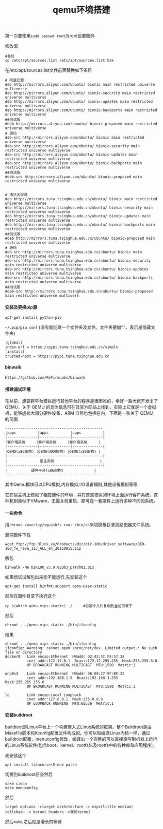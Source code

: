 ﻿---
layout: post
title: qemu环境搭建
excerpt: "ubuntu 18.04中的qemu环境搭建"
categories: [知识总结]
comments: true
---

第一次要使用`sudo passwd root`为root设置密码

修改源
```
#备份
cp /etc/apt/sources.list /etc/apt/sources.list.bak

```
在/etc/apt/sources.list文件前面替换如下条目
```
# 阿里云源
deb http://mirrors.aliyun.com/ubuntu/ bionic main restricted universe multiverse
deb http://mirrors.aliyun.com/ubuntu/ bionic-security main restricted universe multiverse
deb http://mirrors.aliyun.com/ubuntu/ bionic-updates main restricted universe multiverse
deb http://mirrors.aliyun.com/ubuntu/ bionic-backports main restricted universe multiverse
##测试版
#deb http://mirrors.aliyun.com/ubuntu/ bionic-proposed main restricted universe multiverse
# 源码
deb-src http://mirrors.aliyun.com/ubuntu/ bionic main restricted universe multiverse
deb-src http://mirrors.aliyun.com/ubuntu/ bionic-security main restricted universe multiverse
deb-src http://mirrors.aliyun.com/ubuntu/ bionic-updates main restricted universe multiverse
deb-src http://mirrors.aliyun.com/ubuntu/ bionic-backports main restricted universe multiverse
##测试版
#deb-src http://mirrors.aliyun.com/ubuntu/ bionic-proposed main restricted universe multiverse


# 清华大学源
deb http://mirrors.tuna.tsinghua.edu.cn/ubuntu/ bionic main restricted universe multiverse
deb http://mirrors.tuna.tsinghua.edu.cn/ubuntu/ bionic-security main restricted universe multiverse
deb http://mirrors.tuna.tsinghua.edu.cn/ubuntu/ bionic-updates main restricted universe multiverse
deb http://mirrors.tuna.tsinghua.edu.cn/ubuntu/ bionic-backports main restricted universe multiverse
##测试版
#deb http://mirrors.tuna.tsinghua.edu.cn/ubuntu/ bionic-proposed main restricted universe multiverse
# 源码
deb-src http://mirrors.tuna.tsinghua.edu.cn/ubuntu/ bionic main restricted universe multiverse
deb-src http://mirrors.tuna.tsinghua.edu.cn/ubuntu/ bionic-security main restricted universe multiverse
deb-src http://mirrors.tuna.tsinghua.edu.cn/ubuntu/ bionic-updates main restricted universe multiverse
deb-src http://mirrors.tuna.tsinghua.edu.cn/ubuntu/ bionic-backports main restricted universe multiverse
##测试版
#deb-src http://mirrors.tuna.tsinghua.edu.cn/ubuntu/ bionic-proposed main restricted universe multivers

```
#### 安装及更换pip源
`apt-get install python-pip`

`~/.pip/pip.conf` (没有就创建一个文件夹及文件。文件夹要加“.”，表示是隐藏文件夹)
```bash
[global]
index-url = https://pypi.tuna.tsinghua.edu.cn/simple
[install]
trusted-host = https://pypi.tuna.tsinghua.edu.cn
```
#### binwalk
```bash
https://github.com/ReFirmLabs/binwalk
```
#### 搭建调试环境
在从前，想要跨平台模拟运行其他平台的程序是很困难的，幸好一路大佬开发出了QEMU，关于 QEMU 的具体信息可在其官方网站上找到，实际上它就是一个虚拟机，能够虚拟大部分硬件设备，ARM 自然也包括在内，下面是一张关于 QEMU 的简图
```
---------------------------------------------
|apps		   |apps		  |apps		     | 
|--------------|--------------|--------------|
|客户端系统	   |客户端系统	  |客户端系统	 |
|--------------|--------------|--------------|
|QEMU(x86架构) |QEMU(ARM架构) |QEMU(x86架构) |
|--------------------------------------------|
|				宿主系统					 |
|--------------------------------------------|	
|			硬件平台(x86架构)				 |
----------------------------------------------
```
其中Qemu模块可以CPU模拟,内存模拟,I/O设备模拟,其他设备模拟等等

它在宿主机上模拟了相应硬件的环境，并在这些模拟的环境上面运行客户系统，这种机制类似于VMware，无需关机重启，即可在一套硬件上运行多种不同的系统。

#### 一些命令
用`chroot /overlay/squashfs-root /bin/sh`来切换根目录到路由器文件系统。

漏洞固件下载
```
wget ftp://ftp.dlink.eu/Products/dir/dir-100/driver_software/DIR-100_fw_reva_113_ALL_en_20110915.zip
```
解包
```
binwalk -Me DIR100_v5.0.0EUb3_patch02.bix
```
如果想试试解包出来能不能运行,先安装这个
```
apt-get install binfmt-support qemu-user-static
```
然后在固件目录下执行这个
```
cp $(which qemu-mips-static) ./		#将那个文件复制到当前目录下
```
然后
```
chroot . ./qemu-mips-static ./bin/ifconfig
```
结果
```
chroot . ./qemu-mips-static ./bin/ifconfig 
ifconfig: Warning: cannot open /proc/net/dev. Limited output.: No such file or directory
docker0   Link encap:Ethernet  HWaddr 02:42:5C:F8:57:28  
          inet addr:172.17.0.1  Bcast:172.17.255.255  Mask:255.255.0.0
          UP BROADCAST RUNNING MULTICAST  MTU:1500  Metric:1

enp0s3    Link encap:Ethernet  HWaddr 08:00:27:9F:BF:22  
          inet addr:192.168.1.9  Bcast:192.168.1.255  Mask:255.255.255.0
          UP BROADCAST RUNNING MULTICAST  MTU:1500  Metric:1

lo        Link encap:Local Loopback  
          inet addr:127.0.0.1  Mask:255.0.0.0
          UP LOOPBACK RUNNING  MTU:65536  Metric:1
```
#### 安装buildroot
buildroot是Linux平台上一个构建嵌入式Linux系统的框架。整个Buildroot是由Makefile脚本和Kconfig配置文件构成的。你可以和编译Linux内核一样，通过buildroot配置，menuconfig修改，编译出一个完整的可以直接烧写到机器上运行的Linux系统软件(包含boot、kernel、rootfs以及rootfs中的各种库和应用程序)。

先安装这个
```
apt install libncurses5-dev patch
```
切换到buildroot目录然后
```
make clean
make menuconfig
```
然后
```
target options ->target architecture -> mips(little endian)
tollchain -> kernel headers ->我的kernel
```
然后`make`,之后就是漫长的等待

